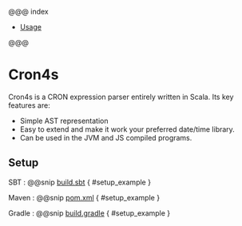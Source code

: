 @@@ index

 * [Usage](usage/index.md)

@@@

# Cron4s

Cron4s is a CRON expression parser entirely written in Scala. Its key features are:

 * Simple AST representation
 * Easy to extend and make it work your preferred date/time library.
 * Can be used in the JVM and JS compiled programs.

## Setup

SBT
:   @@snip [build.sbt](/../buildfile/build.sbt) { #setup_example }

Maven
:   @@snip [pom.xml](/../buildfile/pom.xml) { #setup_example }

Gradle
:   @@snip [build.gradle](/../buildfile/build.gradle) { #setup_example }
